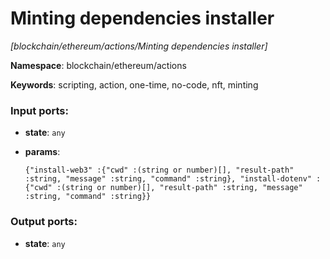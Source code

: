 # Minting dependencies installer

_[blockchain/ethereum/actions/Minting dependencies installer]_

__Namespace__: blockchain/ethereum/actions

__Keywords__: scripting, action, one-time, no-code, nft, minting

### Input ports:

* __state__: ` any `


* __params__: 
    ```
    {"install-web3" :{"cwd" :(string or number)[], "result-path" :string, "message" :string, "command" :string}, "install-dotenv" :{"cwd" :(string or number)[], "result-path" :string, "message" :string, "command" :string}}
    ```

### Output ports:

* __state__: ` any `

